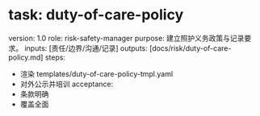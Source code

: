 # task: duty-of-care-policy

version: 1.0
role: risk-safety-manager
purpose: 建立照护义务政策与记录要求。
inputs: [责任/边界/沟通/记录]
outputs: [docs/risk/duty-of-care-policy.md]
steps:

- 渲染 templates/duty-of-care-policy-tmpl.yaml
- 对外公示并培训
  acceptance:
- 条款明确
- 覆盖全面
